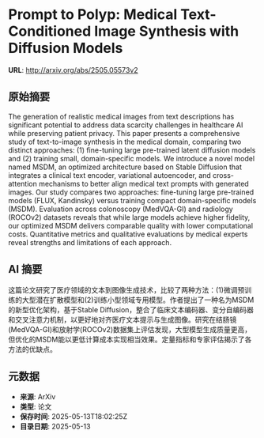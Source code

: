 # Prompt to Polyp: Medical Text-Conditioned Image Synthesis with Diffusion Models

**URL**: http://arxiv.org/abs/2505.05573v2

## 原始摘要

The generation of realistic medical images from text descriptions has
significant potential to address data scarcity challenges in healthcare AI
while preserving patient privacy. This paper presents a comprehensive study of
text-to-image synthesis in the medical domain, comparing two distinct
approaches: (1) fine-tuning large pre-trained latent diffusion models and (2)
training small, domain-specific models. We introduce a novel model named MSDM,
an optimized architecture based on Stable Diffusion that integrates a clinical
text encoder, variational autoencoder, and cross-attention mechanisms to better
align medical text prompts with generated images. Our study compares two
approaches: fine-tuning large pre-trained models (FLUX, Kandinsky) versus
training compact domain-specific models (MSDM). Evaluation across colonoscopy
(MedVQA-GI) and radiology (ROCOv2) datasets reveals that while large models
achieve higher fidelity, our optimized MSDM delivers comparable quality with
lower computational costs. Quantitative metrics and qualitative evaluations by
medical experts reveal strengths and limitations of each approach.


## AI 摘要

这篇论文研究了医疗领域的文本到图像生成技术，比较了两种方法：(1)微调预训练的大型潜在扩散模型和(2)训练小型领域专用模型。作者提出了一种名为MSDM的新型优化架构，基于Stable Diffusion，整合了临床文本编码器、变分自编码器和交叉注意力机制，以更好地对齐医疗文本提示与生成图像。研究在结肠镜(MedVQA-GI)和放射学(ROCOv2)数据集上评估发现，大型模型生成质量更高，但优化的MSDM能以更低计算成本实现相当效果。定量指标和专家评估揭示了各方法的优缺点。

## 元数据

- **来源**: ArXiv
- **类型**: 论文
- **保存时间**: 2025-05-13T18:02:25Z
- **目录日期**: 2025-05-13
